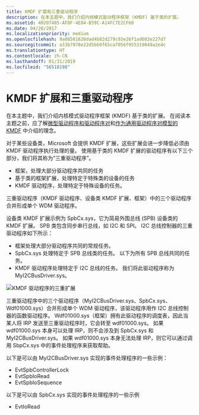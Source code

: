 ```yaml
---
title: KMDF 扩展和三重驱动程序
description: 在本主题中，我们介绍内核模式驱动程序框架 (KMDF) 基于类的扩展。
ms.assetid: 49207485-AFDF-4E84-B39C-A14FC7E2CF60
ms.date: 04/20/2017
ms.localizationpriority: medium
ms.openlocfilehash: 9a08581620dad4b82d279c93e26f1ad682e227d7
ms.sourcegitcommit: a33b7978e22d5bb9f65ca7056f955319049a2e4c
ms.translationtype: HT
ms.contentlocale: zh-CN
ms.lasthandoff: 01/31/2019
ms.locfileid: "56518198"
---
```

# <a name="kmdf-extensions-and-driver-triples"></a>KMDF 扩展和三重驱动程序


在本主题中，我们介绍内核模式驱动程序框架 (KMDF) 基于类的扩展。 在阅读本主题之前，应了解[微型驱动程序和驱动程序对](minidrivers-and-driver-pairs.md)和[作为通用驱动程序对模型的 KMDF](kmdf-as-a-generic-pair-model.md) 中介绍的理念。

对于某些设备类，Microsoft 会提供 KMDF 扩展，这些扩展会进一步降低必须由 KMDF 驱动程序执行处理的量。 使用基于类的 KMDF 扩展的驱动程序有以下三个部分，我们将其称为“三重驱动程序”。

-   框架，处理大部分驱动程序共同的任务
-   基于类的框架扩展，处理特定于特殊类的设备的任务
-   KMDF 驱动程序，处理特定于特殊设备的任务。

三重驱动程序（KMDF 驱动程序、设备类 KMDF 扩展、框架）中的三个驱动程序合并形成单个 WDM 驱动程序。

设备类 KMDF 扩展示例为 SpbCx.sys，它为简易外围总线 (SPB) 设备类的 KMDF 扩展。 SPB 类包含同步串行总线，如 I2C 和 SPI。 I2C 总线控制器的三重驱动程序如下所示：

-   框架处理大部分驱动程序共同的常规任务。
-   SpbCx.sys 处理特定于 SPB 总线类的任务。 以下为所有 SPB 总线共同的任务。
-   KMDF 驱动程序处理特定于 I2C 总线的任务。 我们将此驱动程序称为 MyI2CBusDriver.sys。

![KMDF 驱动程序的三重扩展](images/kmdfdrivertriple.png)

三重驱动程序中的三个驱动程序（MyI2CBusDriver.sys、SpbCx.sys、Wdf01000.sys）合并形成单个 WDM 驱动程序，该驱动程序用作 I2C 总线控制器的函数驱动程序。 Wdf01000.sys（框架）拥有此驱动程序的调度表，因此当某人将 IRP 发送至三重驱动程序时，它会转至 wdf01000.sys。 如果 wdf01000.sys 本身可以处理 IRP，则不会涉及到 SpbCx.sys 和 MyI2CBusDriver.sys。 如果 wdf01000.sys 本身无法处理 IRP，则它可以通过调用 SbpCx.sys 中的事件处理程序来获取帮助。

以下是可以由 MyI2CBusDriver.sys 实现的事件处理程序的一些示例：

-   EvtSpbControllerLock
-   EvtSpbIoRead
-   EvtSpbIoSequence

以下是可以由 SpbCx.sys 实现的事件处理程序的一些示例

-   EvtIoRead

 

 





